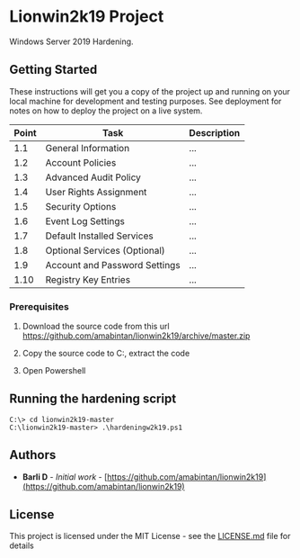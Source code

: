 # Lionwin2k19 Project

Windows Server 2019 Hardening.

## Getting Started

These instructions will get you a copy of the project up and running on your local machine for development and testing purposes. See deployment for notes on how to deploy the project on a live system.

| Point | Task | Description
| --- | --- | --- |
| 1.1 | General Information | ... |
| 1.2 | Account Policies | ... |
| 1.3 | Advanced Audit Policy | ... |
| 1.4 | User Rights Assignment | ... |
| 1.5 | Security Options | ... |
| 1.6 | Event Log Settings | ... |
| 1.7 | Default Installed Services  | ... |
| 1.8 | Optional Services (Optional)| ... |
| 1.9 | Account and Password Settings | ... |
| 1.10 | Registry Key Entries | ... |

### Prerequisites

1. Download the source code from this url https://github.com/amabintan/lionwin2k19/archive/master.zip

2. Copy the source code to C:\, extract the code

3. Open Powershell

## Running the hardening script

```
C:\> cd lionwin2k19-master
C:\lionwin2k19-master> .\hardeningw2k19.ps1
```

## Authors

* **Barli D** - *Initial work* - [https://github.com/amabintan/lionwin2k19](https://github.com/amabintan/lionwin2k19)

## License

This project is licensed under the MIT License - see the [LICENSE.md](LICENSE.md) file for details




